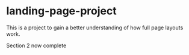 # landing-page-project

This is a project to gain a better understanding of how full page layouts work.

Section 2 now complete